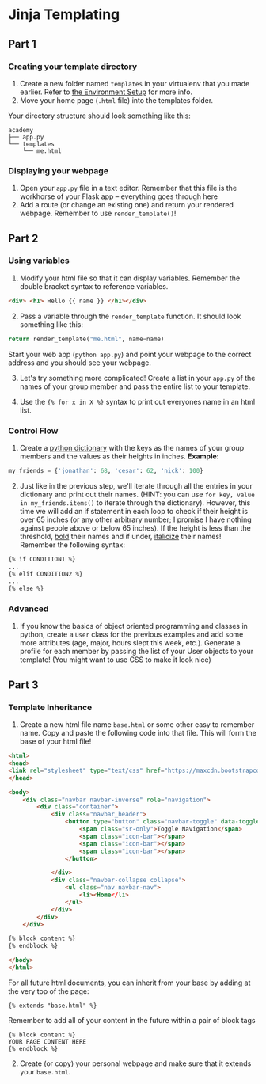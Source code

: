 # Jinja Templating


## Part 1
### Creating your template directory
1. Create a new folder named `templates` in your virtualenv that you made earlier. Refer to [the Environment Setup](https://github.com/AcademyClassOf2017/EnvironmentSetup) for more info.
2. Move your home page (`.html` file) into the templates folder.

Your directory structure should look something like this:
```
academy
├── app.py
└── templates
    └── me.html
```

### Displaying your webpage
1. Open your `app.py` file in a text editor. Remember that this file is the workhorse of your Flask app – everything goes through here
2. Add a route (or change an existing one) and return your rendered webpage. Remember to use `render_template()`!

## Part 2
### Using variables
1. Modify your html file so that it can display variables. Remember the double bracket syntax to reference variables.
```html
<div> <h1> Hello {{ name }} </h1></div>
```

2. Pass a variable through the `render_template` function. It should look something like this:
```python
return render_template("me.html", name=name)
```
Start your web app (`python app.py`) and point your webpage to the correct address and you should see your webpage.

3. Let's try something more complicated! Create a list in your `app.py` of the names of your group member and pass the entire list to your template.

4. Use the `{% for x in X %}` syntax to print out everyones name in an html list.


### Control Flow
1. Create a [python dictionary](https://docs.python.org/2/library/stdtypes.html#dict) with the keys as the names of your group members and the values as their heights in inches. **Example:**
```python
my_friends = {'jonathan': 68, 'cesar': 62, 'nick': 100}
```

2. Just like in the previous step, we'll iterate through all the entries in your dictionary and print out their names. (HINT: you can use `for key, value in my_friends.items()` to iterate through the dictionary). However, this time we will add an if statement in each loop to check if their height is over 65 inches (or any other arbitrary number; I promise I have nothing against people above or below 65 inches). If the height is less than the threshold, [bold](https://developer.mozilla.org/en-US/docs/Web/HTML/Element/b) their names and if under, [italicize](https://developer.mozilla.org/en-US/docs/Web/HTML/Element/i) their names!  Remember the following syntax:
```html
{% if CONDITION1 %}
...
{% elif CONDITION2 %}
...
{% else %}
```

### Advanced
1. If you know the basics of object oriented programming and classes in python, create a `User` class for the previous examples and add some more attributes (age, major, hours slept this week, etc.). Generate a profile for each member by passing the list of your User objects to your template! (You might want to use CSS to make it look nice)

## Part 3

### Template Inheritance
1. Create a new html file name `base.html` or some other easy to remember name. Copy and paste the following code into that file. This will form the base of your html file!
```html
<html>
<head>
<link rel="stylesheet" type="text/css" href="https://maxcdn.bootstrapcdn.com/bootstrap/3.3.7/css/bootstrap.min.css">
</head>

<body>
    <div class="navbar navbar-inverse" role="navigation">
        <div class="container">
            <div class="navbar_header">
                <button type="button" class="navbar-toggle" data-toggle="collapse" data-target=".navbar-collapse">
                    <span class="sr-only">Toggle Navigation</span>
                    <span class="icon-bar"></span>
                    <span class="icon-bar"></span>
                    <span class="icon-bar"></span>
                </button>

            </div>
            <div class="navbar-collapse collapse">
                <ul class="nav navbar-nav">
                    <li><Home</li>
                </ul>
            </div>
        </div>
    </div>

{% block content %}
{% endblock %}

</body>
</html>
```
For all future html documents, you can inherit from your base by adding at the very top of the page:
```
{% extends "base.html" %}
```
Remember to add all of your content in the future within a pair of block tags
```
{% block content %}
YOUR PAGE CONTENT HERE
{% endblock %}
```
2. Create (or copy) your personal webpage and make sure that it extends your `base.html`.
